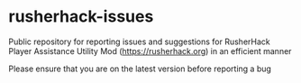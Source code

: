 # rusherhack-issues
Public repository for reporting issues and suggestions for RusherHack Player Assistance Utility Mod (https://rusherhack.org) in an efficient manner

Please ensure that you are on the latest version before reporting a bug
